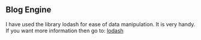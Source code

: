 ## Blog Engine

I have used the library lodash for ease of data manipulation. It is very handy.
If you want more information then go to: <a href='https://lodash.com/'>lodash</a>
